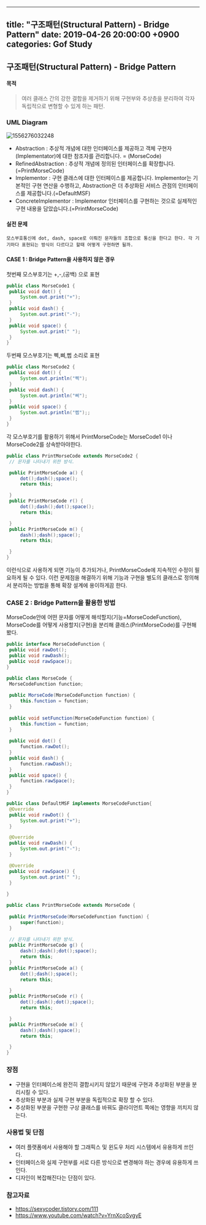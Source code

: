 -  ---
   title: "구조패턴(Structural Pattern) - Bridge Pattern"
   date: 2019-04-26 20:00:00 +0900
   categories: Gof Study
   ---

   ## 구조패턴(Structural Pattern) - Bridge Pattern

   

   #### 목적

   >  여러 클래스 간의 강한 결합을 제거하기 위해 구현부와 추상층을 분리하여 각자 독립적으로 변형할 수 있게 하는 패턴.

   

   ### UML Diagram

   ![1556276032248](assets/img/1556276032248.png)

   

   -  Abstraction : 추상적 개념에 대한 인터페이스를 제공하고 객체 구현자(Implementator)에 대한 참조자를 관리합니다. = (MorseCode)
   -  RefinedAbstraction : 추상적 개념에 정의된 인터페이스를 확장합니다.(=PrintMorseCode)
   -  Implementor : 구현 클래스에 대한 인터페이스를 제공합니다. Implementor는 기본적인 구현 연산을 수행하고, Abstraction은 더 추상화된 서비스 관점의 인터페이스를 제공합니다.(=DefaultMSF)
   -  ConcreteImplementor : Implementor 인터페이스를 구현하는 것으로 실제적인 구현 내용을 담았습니다.(=PrintMorseCode)

   

   #### 실전 문제 

    모스부호통신에 dot, dash, space로 이뤄진 문자들의 조합으로 통신을 한다고 한다. 각 기기마다 표현되는 방식이 다르다고 할때 어떻게 구현하면 될까.

   

   #### CASE 1 : Bridge Pattern을 사용하지 않은 경우

   첫번째 모스부호기는 +,-,(공백) 으로 표현

   ```java
   public class MorseCode1 {
   	public void dot() {
   		System.out.print("+");
   	}
   	public void dash() {
   		System.out.print("-");
   	}
   	public void space() {
   		System.out.print(" ");
   	}
   }
   ```

   

   두번째 모스부호기는 삑,삐,삡 소리로 표현

   ```java
   public class MorseCode2 {
   	public void dot() {
   		System.out.println("삑");
   	}
   	public void dash() {
   		System.out.println("삐");
   	}
   	public void space() {
   		System.out.println("삡");;
   	}
   }
   ```

   

   각 모스부호기를 활용하기 위해서 PrintMorseCode는 MorseCode1 이나 MorseCode2를 상속받아야한다.

   ```java
   public class PrintMorseCode extends MorseCode2 {
   	// 문자를 나타내기 위한 방식.
   
   	public PrintMorseCode a() {
   		dot();dash();space();
   		return this;
   
   	}
   	public PrintMorseCode r() {
   		dot();dash();dot();space();
   		return this;
   
   	}
   	public PrintMorseCode m() {
   		dash();dash();space();
   		return this;
   
   	}
   }
   ```

   

   이런식으로 사용하게 되면 기능이 추가되거나, PrintMorseCode에 지속적인 수정이 필요하게 될 수 있다. 이런 문제점을 해결하기 위해 기능과 구현을 별도의 클래스로 정의해서 분리하는 방법을 통해 확장 설계에 용이하게끔 한다.

   

   ### CASE 2 : Bridge Pattern을 활용한 방법

   MorseCode안에 어떤 문자를 어떻게 해석할지(기능=MorseCodeFunction), MorseCode를 어떻게 사용할지(구현)을 분리해 클래스(PrintMorseCode)를 구현해봤다.

   ```java
   public interface MorseCodeFunction {
   	public void rawDot();
   	public void rawDash();
   	public void rawSpace();
   }
   ```

   ```java
   public class MorseCode {
   	MorseCodeFunction function;
   	
   	public MorseCode(MorseCodeFunction function) {
   		this.function = function;
   	}
   	
   	public void setFunction(MorseCodeFunction function) {
   		this.function = function;
   	}
   	
   	public void dot() {
   		function.rawDot();
   	}
   	public void dash() {
   		function.rawDash();
   	}
   	public void space() { 
   		function.rawSpace();
   	}
   }
   
   ```

   

   ```java
   public class DefaultMSF implements MorseCodeFunction{
   	@Override
   	public void rawDot() {
   		System.out.print("+");
   	}
   
   	@Override
   	public void rawDash() {
   		System.out.print("-");
   	}
   
   	@Override
   	public void rawSpace() {
   		System.out.print(" ");
   	}
   	
   }
   ```

   

   ```java
   public class PrintMorseCode extends MorseCode {
   	
   	public PrintMorseCode(MorseCodeFunction function) {
   		super(function);
   	}
   	
   	// 문자를 나타내기 위한 방식.
   	public PrintMorseCode g() {
   		dash();dash();dot();space();
   		return this;
   	}
   	public PrintMorseCode a() {
   		dot();dash();space();
   		return this;
   
   	}
   	public PrintMorseCode r() {
   		dot();dash();dot();space();
   		return this;
   
   	}
   	public PrintMorseCode m() {
   		dash();dash();space();
   		return this;
   
   	}
   }
   ```

   

   ### 장점

   -  구현을 인터페이스에 완전히 결합시키지 않았기 때문에 구현과 추상화된 부분을 분리시킬 수 있다.
   -  추상화된 부분과 실제 구현 부분을 독립적으로 확장 할 수 있다.
   -  추상화된 부분을 구현한 구상 클래스를 바꿔도 클라이언트 쪽에는 영향을 끼치지 않는다.

   

   ### 사용법 및 단점

   -  여러 플랫폼에서 사용해야 할 그래픽스 및 윈도우 처리 시스템에서 유용하게 쓰인다.
   -  인터페이스와 실제 구현부를 서로 다른 방식으로 변경해야 하는 경우에 유용하게 쓰인다.
   -  디자인이 복잡해진다는 단점이 있다.

   

   ### 참고자료

   -  <https://sexycoder.tistory.com/111>
   -  <https://www.youtube.com/watch?v=YrnXcoSvgyE>
